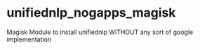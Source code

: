 # unifiednlp_nogapps_magisk
Magisk Module to install unifiednlp WITHOUT any sort of google implementation
